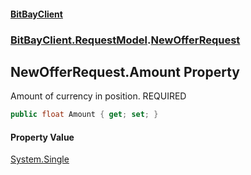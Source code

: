 #### [BitBayClient](./index.md 'index')
### [BitBayClient.RequestModel](./BitBayClient-RequestModel.md 'BitBayClient.RequestModel').[NewOfferRequest](./BitBayClient-RequestModel-NewOfferRequest.md 'BitBayClient.RequestModel.NewOfferRequest')
## NewOfferRequest.Amount Property
Amount of currency in position. REQUIRED  
```csharp
public float Amount { get; set; }
```
#### Property Value
[System.Single](https://docs.microsoft.com/en-us/dotnet/api/System.Single 'System.Single')  
